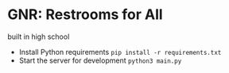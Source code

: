 # GNR: Restrooms for All

built in high school

- Install Python requirements `pip install -r requirements.txt`
- Start the server for development `python3 main.py`
